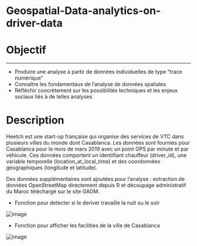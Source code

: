 # Geospatial-Data-analytics-on-driver-data


# Objectif
------------
* Produire une analyse à partir de données individuelles de type “trace numérique”
* Connaître les fondamentaux de l’analyse de données spatiales
* Réfléchir concrètement sur les possibilités techniques et les enjeux sociaux liés à de telles analyses


# Description
Heetch est une start-up française qui organise des services de VTC dans plusieurs villes du monde dont Casablanca. Les données sont fournies pour Casablanca pour le mois de mars 2019 avec un point GPS par minute et par véhicule. Ces données comportent un identifiant chauffeur (driver_id), une variable temporelle (location_at_local_time) et des coordonnées géographiques (longitude et latitude).

Des données supplémentaires sont ajoutées pour l’analyse : extraction de données OpenStreetMap directement depuis R et découpage administratif du Maroc téléchargé sur le site GADM.


* Fonction pour detecter si le deriver travaille la nuit ou le soir 

![image](https://user-images.githubusercontent.com/52492864/150120334-976c4577-3d3b-48a3-8556-02902067f793.png)


* Fonction pour afficher les facilities de la ville de Casablanca   

![image](https://user-images.githubusercontent.com/52492864/150120868-dbaa7fb0-96cc-4449-8dfc-85b3632bc025.png)


